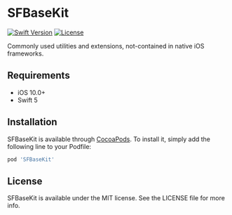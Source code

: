 
# SFBaseKit

[![Swift Version][swift-image]][swift-url] [![License][license-image]][license-url]

Commonly used utilities and extensions, not-contained in native iOS frameworks.

## Requirements

- iOS 10.0+
- Swift 5

## Installation

SFBaseKit is available through [CocoaPods](https://cocoapods.org). To install it, simply add the following line to your Podfile:

```ruby
pod 'SFBaseKit'
```

## License

SFBaseKit is available under the MIT license. See the LICENSE file for more info.

[swift-image]:https://img.shields.io/badge/swift-5-green.svg
[swift-url]: https://swift.org/
[license-image]: https://img.shields.io/badge/License-MIT-blue.svg
[license-url]: LICENSE

